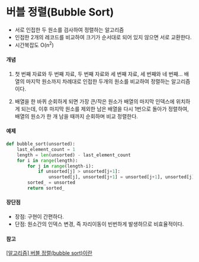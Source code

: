 # 버블 정렬(Bubble Sort)

- 서로 인접한 두 원소를 검사하여 정렬하는 알고리즘
- 인접한 2개의 레코드를 비교하여 크기가 순서대로 되어 있지 않으면 서로 교환한다.
- 시간복잡도 O(n<sup>2</sup>)



#### 개념

1. 첫 번째 자료와 두 번째 자료, 두 번째 자료와 세 번째 자료, 세 번째와 네 번째... 배열의 마지막 원소까지 차례대로 인접한 두개의 원소를 비교하여 정렬하는 알고리즘이다.

2. 배열을 한 바퀴 순회하게 되면 가장 큰/작은 원소가 배열의 마지막 인덱스에 위치하게 되는데, 이후 마지막 원소를 제외한 남은 배열을 다시 1번으로 돌아가 정렬하여, 배열의 원소가 한 개 남을 때까지 순회하며 비교 정렬한다.



#### 예제

```python
def bubble_sort(unsorted):
    last_element_count = 1
    length = len(unsorted) - last_element_count
    for i in range(length):
        for j in range(length-i):
            if unsorted[j] > unsorted[j+1]:
                unsorted[j], unsorted[j+1] = unsorted[j+1], unsorted[j]
		sorted_ = unsorted
		return sorted_
```



#### 장단점

- 장점: 구현이 간편하다.
- 단점: 원소간의 인덱스 변경, 즉 자리이동이 빈번하게 발생하므로 비효율적이다.

#### 참고

[[알고리즘] 버블 정렬(bubble sort)이란](https://gmlwjd9405.github.io/2018/05/06/algorithm-bubble-sort.html)